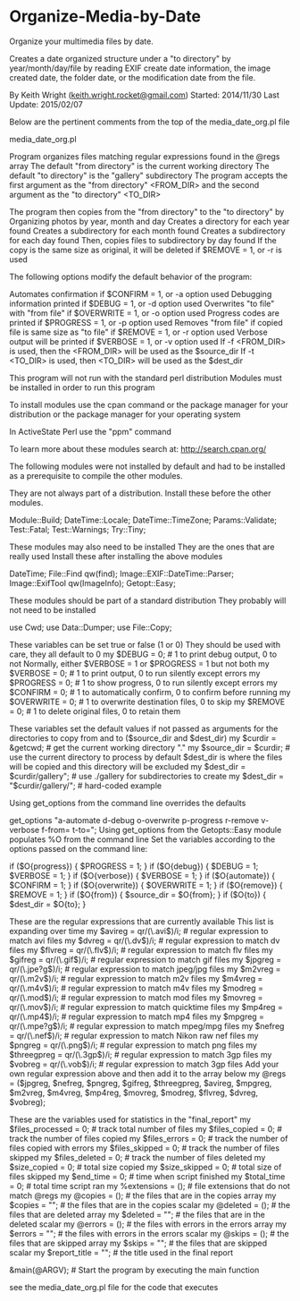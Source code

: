 # Organize-Media-by-Date
Organize your multimedia files by date.  <br>

Creates a date organized structure under a "to directory" 
by year/month/day/file by reading EXIF create date information, 
the image created date, the folder date, or the modification date from the file.

By Keith Wright (keith.wright.rocket@gmail.com)
Started: 2014/11/30
Last Update: 2015/02/07

Below are the pertinent comments from the top of the media_date_org.pl file


media_date_org.pl

Program organizes files matching regular expressions found in the @regs array
The default "from directory" is the current working directory
The default "to directory" is the "gallery" subdirectory
The program accepts the first argument as the "from directory" <FROM_DIR>
and the second argument as the "to directory" <TO_DIR>

The program then copies from the "from directory" to the "to directory" by
Organizing photos by year, month and day
Creates a directory for each year found
Creates a subdirectory for each month found
Creates a subdirectory for each day found
Then, copies files to subdirectory by day found
If the copy is the same size as original, it will be deleted if $REMOVE = 1, or -r is used

The following options modify the default behavior of the program:

Automates confirmation if $CONFIRM = 1, or -a option used
Debugging information printed if $DEBUG = 1, or -d option used
Overwrites "to file" with "from file" if $OVERWRITE = 1, or -o option used
Progress codes are printed if $PROGRESS = 1, or -p option used
Removes "from file" if copied file is same size as "to file" if $REMOVE = 1, or -r option used
Verbose output will be printed if $VERBOSE = 1, or -v option used
If -f <FROM_DIR> is used, then the <FROM_DIR> will be used as the $source_dir
If -t <TO_DIR> is used, then <TO_DIR> will be used as the $dest_dir

This program will not run with the standard perl distribution
Modules must be installed in order to run this program

To install modules use the cpan command
or the package manager for your distribution
or the package manager for your operating system
 
In ActiveState Perl use the "ppm" command

To learn more about these  modules search at: 
http://search.cpan.org/

The following modules were not installed
by default and had to be installed as
a prerequisite to compile the other modules.

They are not always part of a distribution.
Install these before the other modules.

Module::Build;
DateTime::Locale;
DateTime::TimeZone;
Params::Validate;
Test::Fatal;
Test::Warnings;
Try::Tiny;

These modules may also need to be installed
They are the ones that are really used
Install these after installing the above modules

DateTime;
File::Find qw(find);
Image::EXIF::DateTime::Parser;
Image::ExifTool qw(ImageInfo);
Getopt::Easy;

These modules should be part of a standard distribution
They probably will not need to be installed 

use Cwd;
use Data::Dumper;
use File::Copy;

These variables can be set true or false (1 or 0)
They should be used with care, they all default to 0
my $DEBUG = 0; # 1 to print debug output, 0 to not
Normally, either $VERBOSE = 1 or $PROGRESS = 1 but not both
my $VERBOSE = 0; # 1 to print output, 0 to run silently except errors
my $PROGRESS = 0; # 1 to show progress, 0 to run silently except errors
my $CONFIRM = 0; # 1 to automatically confirm, 0 to confirm before running
my $OVERWRITE = 0; # 1 to overwrite destination files, 0 to skip
my $REMOVE = 0; # 1 to delete original files, 0 to retain them

These variables set the default values if not passed as arguments
for the directories to copy from and to ($source_dir and $dest_dir)
my $curdir = &getcwd; # get the current working directory "."
my $source_dir = $curdir; # use the current directory to process by default
$dest_dir is where the files will be copied and this directory will be excluded
my $dest_dir = $curdir/gallery"; # use ./gallery for subdirectories to create
my $dest_dir = "$curdir/gallery/"; # hard-coded example

Using get_options from the command line overrides the defaults

get_options "a-automate d-debug o-overwrite p-progress r-remove v-verbose f-from= t-to=";
Using get_options from the Getopts::Easy module populates %O from the command line
Set the variables according to the options passed on the command line:

if ($O{progress}) {
	$PROGRESS = 1;
}
if ($O{debug}) {
	$DEBUG = 1;
	$VERBOSE = 1;
} 
if ($O{verbose}) {
	$VERBOSE = 1;
}
if ($O{automate}) {
	$CONFIRM = 1;
}
if ($O{overwrite}) {
	$OVERWRITE = 1;
}
if ($O{remove}) {
	$REMOVE = 1;
}
if ($O{from}) {
	$source_dir = $O{from};
}
if ($O{to}) {
	$dest_dir = $O{to};
}

These are the regular expressions that are currently available
This list is expanding over time
my $avireg = qr/(\.avi$)/i; # regular expression to match avi files
my $dvreg = qr/(\.dv$)/i; # regular expression to match dv files
my $flvreg = qr/(\.flv$)/i; # regular expression to match flv files
my $gifreg = qr/(\.gif$)/i; # regular expression to match gif files
my $jpgreg = qr/(\.jpe?g$)/i; # regular expression to match jpeg/jpg files
my $m2vreg = qr/(\.m2v$)/i; # regular expression to match m2v files
my $m4vreg = qr/(\.m4v$)/i; # regular expression to match m4v files
my $modreg = qr/(\.mod$)/i; # regular expression to match mod files
my $movreg = qr/(\.mov$)/i; # regular expression to match quicktime files
my $mp4reg = qr/(\.mp4$)/i; # regular expression to match mp4 files
my $mpgreg = qr/(\.mpe?g$)/i; # regular expression to match mpeg/mpg files
my $nefreg = qr/(\.nef$)/i; # regular expression to match Nikon raw nef files
my $pngreg = qr/(\.png$)/i; # regular expression to match png files
my $threegpreg = qr/(\.3gp$)/i; # regular expression to match 3gp files
my $vobreg = qr/(\.vob$)/i; # regular expression to match 3gp files
Add your own regular expression above and then add it to the array below
my @regs = ($jpgreg, $nefreg, $pngreg, $gifreg, $threegpreg, $avireg, 
	$mpgreg, $m2vreg, $m4vreg, $mp4reg, $movreg, $modreg, $flvreg, $dvreg, $vobreg);

These are the variables used for statistics in the "final_report" 
my $files_processed = 0; # track total number of files
my $files_copied = 0; # track the number of files copied
my $files_errors = 0; # track the number of files copied with errors
my $files_skipped = 0; # track the number of files skipped
my $files_deleted = 0; # track the number of files deleted
my $size_copied = 0; # total size copied
my $size_skipped = 0; # total size of files skipped
my $end_time = 0; # time when script finished 
my $total_time = 0; # total time script ran 
my %extensions = (); # file extensions that do not match @regs
my @copies = (); # the files that are in the copies array 
my $copies = ""; # the files that are in the copies scalar 
my @deleted = (); # the files that are deleted array
my $deleted = ""; # the files that are in the deleted scalar 
my @errors = (); # the files with errors in the errors array
my $errors = ""; # the files with errors in the errors scalar
my @skips = (); # the files that are skipped array
my $skips = ""; # the files that are skipped scalar
my $report_title = ""; # the title used in the final report


&main(@ARGV); # Start the program by executing the main function


see the media_date_org.pl file for the code that executes
